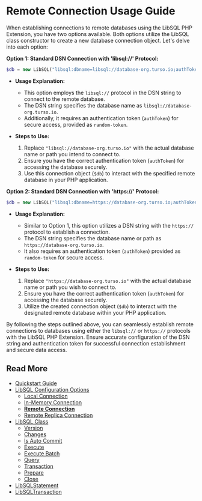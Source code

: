 # Remote Connection Usage Guide

When establishing connections to remote databases using the LibSQL PHP Extension, you have two options available. Both options utilize the LibSQL class constructor to create a new database connection object. Let's delve into each option:

**Option 1: Standard DSN Connection with 'libsql://' Protocol:**

```php
$db = new LibSQL("libsql:dbname=libsql://database-org.turso.io;authToken=random-token");
```

- **Usage Explanation:**
  - This option employs the `libsql://` protocol in the DSN string to connect to the remote database.
  - The DSN string specifies the database name as `libsql://database-org.turso.io`.
  - Additionally, it requires an authentication token (`authToken`) for secure access, provided as `random-token`.

- **Steps to Use:**
  1. Replace `"libsql://database-org.turso.io"` with the actual database name or path you intend to connect to.
  2. Ensure you have the correct authentication token (`authToken`) for accessing the database securely.
  3. Use this connection object (`$db`) to interact with the specified remote database in your PHP application.

**Option 2: Standard DSN Connection with 'https://' Protocol:**

```php
$db = new LibSQL("libsql:dbname=https://database-org.turso.io;authToken=random-token");
```

- **Usage Explanation:**
  - Similar to Option 1, this option utilizes a DSN string with the `https://` protocol to establish a connection.
  - The DSN string specifies the database name or path as `https://database-org.turso.io`.
  - It also requires an authentication token (`authToken`) provided as `random-token` for secure access.

- **Steps to Use:**
  1. Replace `"https://database-org.turso.io"` with the actual database name or path you wish to connect to.
  2. Ensure you have the correct authentication token (`authToken`) for accessing the database securely.
  3. Utilize the created connection object (`$db`) to interact with the designated remote database within your PHP application.

By following the steps outlined above, you can seamlessly establish remote connections to databases using either the `libsql://` or `https://` protocols with the LibSQL PHP Extension. Ensure accurate configuration of the DSN string and authentication token for successful connection establishment and secure data access.

## Read More

- [Quickstart Guide](quick-start.md)
- [LibSQL Configuration Options](000-configuration.md)
    - [Local Connection](001-local-connection.md)
    - [In-Memory Connection](002-memory-connection.md)
    - **[Remote Connection](003-remote-connection.md)**
    - [Remote Replica Connection](004-remote-replica-connection.md)
- [LibSQL Class](005-LibSQL-class.md)
    - [Version](006-version.md)
    - [Changes](007-changes.md)
    - [Is Auto Commit](008-isAutocommit.md)
    - [Execute](009-execute.md)
    - [Execute Batch](010-executeBatch.md)
    - [Query](011-query.md)
    - [Transaction](012-transaction.md)
    - [Prepare](013-prepare.md)
    - [Close](014-close.md)
- [LibSQLStatement](015-LibSQLStatement.md)
- [LibSQLTransaction](016-LibSQLTransaction.md)

